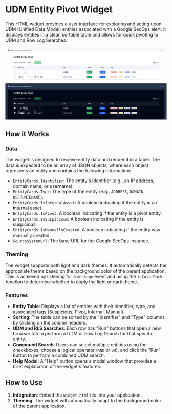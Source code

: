 # UDM Entity Pivot Widget

This HTML widget provides a user interface for exploring and acting upon UDM (Unified Data Model) entities associated with a Google SecOps alert. It displays entities in a clear, sortable table and allows for quick pivoting to UDM and Raw Log Searches.

![UDM Entity Pivot](udm_entity_pivot.png)

## How it Works

### Data

The widget is designed to receive entity data and render it in a table. The data is expected to be an array of JSON objects, where each object represents an entity and contains the following information:

*   `EntityCards.Identifier`: The entity's identifier (e.g., an IP address, domain name, or username).
*   `EntityCards.Type`: The type of the entity (e.g., `ADDRESS`, `DOMAIN`, `USERUNIQNAME`).
*   `EntityCards.IsInternalAsset`: A boolean indicating if the entity is an internal asset.
*   `EntityCards.IsPivot`: A boolean indicating if the entity is a pivot entity.
*   `EntityCards.IsSuspicious`: A boolean indicating if the entity is suspicious.
*   `EntityCards.IsManuallyCreated`: A boolean indicating if the entity was manually created.
*   `SourceSystemUrl`: The base URL for the Google SecOps instance.


### Theming

The widget supports both light and dark themes. It automatically detects the appropriate theme based on the background color of the parent application. This is achieved by listening for a `message` event and using the `isColorDark` function to determine whether to apply the light or dark theme.

### Features

*   **Entity Table**: Displays a list of entities with their identifier, type, and associated tags (Suspicious, Pivot, Internal, Manual).
*   **Sorting**: The table can be sorted by the "Identifier" and "Type" columns by clicking on the column headers.
*   **UDM and RLS Searches**: Each row has "Run" buttons that open a new browser tab to perform a UDM or Raw Log Search for that specific entity.
*   **Compound Search**: Users can select multiple entities using the checkboxes, choose a logical operator (`AND` or `OR`), and click the "Run" button to perform a combined UDM search.
*   **Help Modal**: A "Help" button opens a modal window that provides a brief explanation of the widget's features.

## How to Use

1.  **Integration**: Embed the `widget.html` file into your application.
2.  **Theming**: The widget will automatically adapt to the background color of the parent application.

